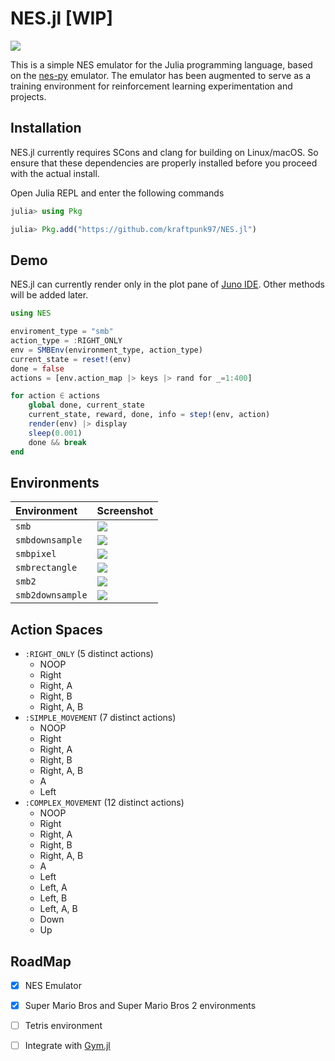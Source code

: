 ﻿# NES.jl [WIP]

![](https://media.giphy.com/media/gjCGZwYAAYoDdMOfdM/giphy.gif)

This is a simple NES emulator for the Julia programming language, based on the [nes-py](https://github.com/Kautenja/nes-py) emulator. The emulator has been augmented to serve as a training environment for reinforcement learning experimentation and projects.

## Installation

NES.jl currently requires SCons and clang for building on Linux/macOS. So ensure that these dependencies are properly installed before you proceed with the actual install.

Open Julia REPL and enter the following commands

```julia
julia> using Pkg

julia> Pkg.add("https://github.com/kraftpunk97/NES.jl")
```

## Demo

NES.jl can currently render only in the plot pane of [Juno IDE](https://junolab.org). Other methods will be added later.

```julia
using NES

enviroment_type = "smb"
action_type = :RIGHT_ONLY
env = SMBEnv(environment_type, action_type)
current_state = reset!(env)
done = false
actions = [env.action_map |> keys |> rand for _=1:400]

for action ∈ actions
	global done, current_state
	current_state, reward, done, info = step!(env, action)
	render(env) |> display
	sleep(0.001)
	done && break
end
```

## Environments
| Environment                     | Screenshot |
|:--------------------------------|:-----------|
| `smb`             |  ![](https://i.imgur.com/ubwQbux.png)    |
| `smbdownsample`             |  ![](https://i.imgur.com/AC5xWrF.png)    |
| `smbpixel`             |  ![](https://i.imgur.com/Wj2ZLEF.png)    |
| `smbrectangle`             |  ![](https://i.imgur.com/kBQY8Rz.png)    |
| `smb2`            |  ![](https://i.imgur.com/vQPDUN2.png)  |
| `smb2downsample`            |  ![](https://i.imgur.com/7YlNDKH.png)  

## Action Spaces

* `:RIGHT_ONLY` (5 distinct actions)
	* NOOP
	* Right
	* Right, A
	* Right, B
	* Right, A, B
* `:SIMPLE_MOVEMENT` (7 distinct actions)
	* NOOP
	* Right
	* Right, A
	* Right, B
	* Right, A, B
	* A
	* Left
* `:COMPLEX_MOVEMENT` (12 distinct actions)
	* NOOP
	* Right
	* Right, A
	* Right, B
	* Right, A, B
	* A
	* Left
	* Left, A
	* Left, B
	* Left, A, B
	* Down
	* Up

## RoadMap

* [x] NES Emulator
* [x] Super Mario Bros and Super Mario Bros 2 environments
* [ ] Tetris environment
* [ ] Integrate with [Gym.jl](https://github.com/FluxML/Gym.jl)

